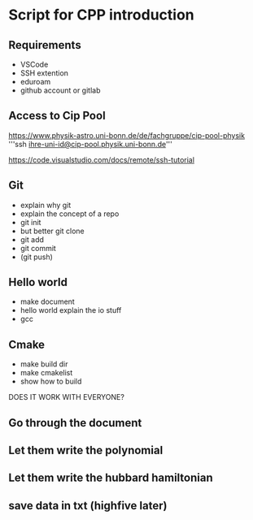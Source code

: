 # Script for CPP introduction

## Requirements
- VSCode
- SSH extention
- eduroam
- github account or gitlab

## Access to Cip Pool
https://www.physik-astro.uni-bonn.de/de/fachgruppe/cip-pool-physik
'''ssh ihre-uni-id@cip-pool.physik.uni-bonn.de'''

https://code.visualstudio.com/docs/remote/ssh-tutorial

## Git 
- explain why git
- explain the concept of a repo
- git init
- but better git clone
- git add
- git commit
- (git push)

## Hello world
- make document
- hello world
    explain the io stuff
- gcc

## Cmake
- make build dir
- make cmakelist
- show how to build

DOES IT WORK WITH EVERYONE?

## Go through the document

## Let them write the polynomial

## Let them write the hubbard hamiltonian

## save data in txt (highfive later)